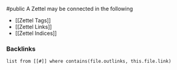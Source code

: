 #public
A Zettel may be connected in the following 
- [[Zettel Tags]]
- [[Zettel Links]]
- [[Zettel Indices]]

### Backlinks
```dataview 
list from [[#]] where contains(file.outlinks, this.file.link)
```

